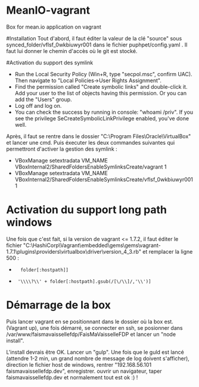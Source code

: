 # MeanIO-vagrant
Box for mean.io application on vagrant

#Installation
Tout d'abord, il faut éditer la valeur de la clé "source" sous synced_folder/vflsf_0wkbiuwyr001 dans le fichier puphpet/config.yaml . Il faut lui donner le chemin d'accès où le git est stocké. 

#Activation du support des symlink
* Run the Local Security Policy (Win+R, type "secpol.msc", confirm UAC). Then navigate to "Local Policies->User Rights Assignment".
* Find the permission called "Create symbolic links" and double-click it. Add your user to the list of objects having this permission. Or you can add the "Users" group. 
* Log off and log on. 
* You can check the success by running in console: "whoami /priv". If you see the privilege SeCreateSymbolicLinkPrivilege enabled, you've done well.

Après, il faut se rentre dans le dossier "C:\Program Files\Oracle\VirtualBox" et lancer une cmd. Puis éxecuter les deux commandes suivantes qui permettront d'activer la gestion des symlink : 

* VBoxManage setextradata VM_NAME VBoxInternal2/SharedFoldersEnableSymlinksCreate/vagrant 1
* VBoxManage setextradata VM_NAME VBoxInternal2/SharedFoldersEnableSymlinksCreate/vflsf_0wkbiuwyr001 1

# Activation du support long path windows
Une fois que c'est fait, si la version de vagrant <= 1.7.2, il faut éditer le fichier "C:\HashiCorp\Vagrant\embedded\gems\gems\vagrant-1.7.1\plugins\providers\virtualbox\driver\version_4_3.rb" et remplacer la ligne 500 : 

-       folder[:hostpath]]
+      '\\\\?\\' + folder[:hostpath].gsub(/[\/\\]/,'\\')]

# Démarrage de la box
Puis lancer vagrant en se positionnant dans le dossier où la box est. (Vagrant up), une fois démarré, se connecter en ssh, se posionner dans /var/www/faismavaissellefdp/FaisMaVaisselleFDP et lancer un "node install". 

L'install devrais être OK. Lancer un "gulp". Une fois que le guld est lancé (attendre 1-2 min, un grand nombre de message de log doivent s'afficher), direction le fichier host de windows, rentrer "192.168.56.101 faismavaissellefdp.dev", enregistrer. ouvrir un navigateur, taper faismavaissellefdp.dev et normalement tout est ok :) ! 
